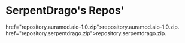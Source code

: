 # SerpentDrago's Repos'

href="repository.auramod.aio-1.0.zip">repository.auramod.aio-1.0.zip</a>.</li>
href="repository.serpentdrago.zip">repository.serpentdrago.zip</a>.</li>

